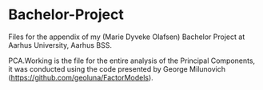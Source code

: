 # Bachelor-Project
Files for the appendix of my (Marie Dyveke Olafsen) Bachelor Project at Aarhus University, Aarhus BSS.

PCA.Working is the file for the entire analysis of the Principal Components, it was conducted using the code presented by George Milunovich (https://github.com/geoluna/FactorModels).
